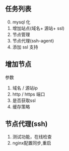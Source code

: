 ## 任务列表

0. mysql 化
1. 增加站点(域名+ 源站+ ssl)
2. 节点管理
3. 节点代理(ssh-agent)
1. 添加 ssl 支持

## 增加节点

参数

1. 域名 / 源站ip
2. http / https 端口
3. 是否获取ssl
4. 缓存策略

## 节点代理(ssh)

1. 测试功能，在线检查
2. nginx配置同步,重启

